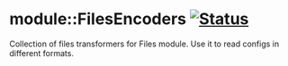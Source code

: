 # module::FilesEncoders [![Status](https://github.com/Wandalen/wFilesEncoders/workflows/Test/badge.svg)](https://github.com/Wandalen/wFilesEncoders}/actions?query=workflow%3ATest)

Collection of files transformers for Files module. Use it to read configs in different formats.





































